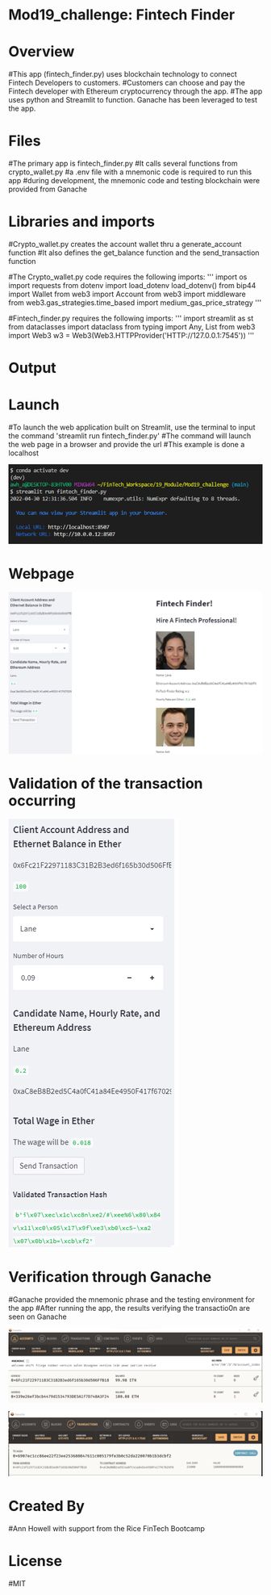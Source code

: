 # Mod19_challenge: Fintech Finder

# Overview
#This app (fintech_finder.py) uses blockchain technology to connect Fintech Developers to customers.
#Customers can choose and pay the Fintech developer with Ethereum cryptocurrency through the app.
#The app uses python and Streamlit to function. Ganache has been leveraged to test the app.


# Files
#The primary app is fintech_finder.py
#It calls several functions from crypto_wallet.py
#a .env file with a mnemonic code is required to run this app
#during development, the mnemonic code and testing blockchain were provided from Ganache 

# Libraries and imports
#Crypto_wallet.py creates the account wallet thru a generate_account function
#It also defines the get_balance function and the send_transaction function

#The Crypto_wallet.py code requires the following imports:
'''
import os
import requests
from dotenv import load_dotenv
load_dotenv()
from bip44 import Wallet
from web3 import Account
from web3 import middleware
from web3.gas_strategies.time_based import medium_gas_price_strategy
'''

#Fintech_finder.py requires the following imports:
'''
import streamlit as st
from dataclasses import dataclass
from typing import Any, List
from web3 import Web3
w3 = Web3(Web3.HTTPProvider('HTTP://127.0.0.1:7545'))
'''


# Output

# Launch
#To launch the web application built on Streamlit, use the terminal to input the command 'streamlit run fintech_finder.py'
#The command will launch the web page in a browser and provide the url
#This example is done a localhost

![<Terminal command to launch and resulting webpage>](<./Images/terminal_commands.png>)

# Webpage
![<The launched web page>](<Images/main_page_screenshot.png>)

# Validation of the transaction occurring
![<Validation of the transaction occurring>](</Images/validated_transaction.png>)

# Verification through Ganache
#Ganache provided the mnemonic phrase and the testing environment for the app
#After running the app, the results verifying the transactio0n are seen on Ganache

![<Ganache Account>](<./Images/ganache_account.png>)

![<Ganache Record of Transaction>](<./Images/ganache_transaction.png>)

# Created By
#Ann Howell with support from the Rice FinTech Bootcamp

# License
#MIT
